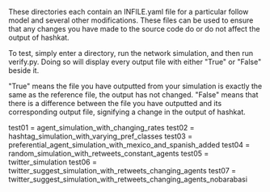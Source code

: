 These directories each contain an INFILE.yaml file for a particular follow model and several other modifications. These files can be used to ensure that any changes you have made to the source code do or do not affect the output of hashkat.

To test, simply enter a directory, run the network simulation, and then run verify.py. Doing so will display every output file with either "True" or "False" beside it.

"True" means the file you have outputted from your simulation is exactly the same as the reference file, the output has not changed. "False" means that there is a difference between the file you have outputted and its corresponding output file, signifying a change in the output of hashkat.


test01 = agent_simulation_with_changing_rates
test02 = hashtag_simulation_with_varying_pref_classes
test03 = preferential_agent_simulation_with_mexico_and_spanish_added
test04 = random_simulation_with_retweets_constant_agents
test05 = twitter_simulation
test06 = twitter_suggest_simulation_with_retweets_changing_agents
test07 = twitter_suggest_simulation_with_retweets_changing_agents_nobarabasi
